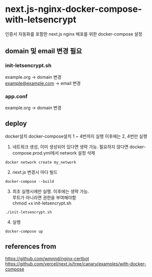 # next.js-nginx-docker-compose-with-letsencrypt

인증서 자동화를 포함한 next.js nginx 배포를 위한 docker-compose 설정

## domain 및 email 변경 필요

### init-letsencrypt.sh

example.org -> domain 변경  
example@example.com -> email 변경

### app.conf

example.org -> domain 변경

## deploy

docker설치
docker-compose설치
1 ~ 4번까지 실행
이후에는 2, 4번만 실행

1. 네트워크 생성, 이미 생성되어 있다면 생략 가능. 필요하지 않다면 docker-compose.prod.yml에서 network 설정 삭제

```
docker network create my_network
```

2. next.js 변경시 마다 빌드

```
docker-compose --build
```

3. 최초 실행시에만 실행. 이후에는 생략 가능.  
   루트가 아니라면 권한을 부여해야함  
   chmod +x init-letsencrypt.sh

```
./init-letsencrypt.sh
```

4. 실행

```
docker-compose up
```

## references from

https://github.com/wmnnd/nginx-certbot  
https://github.com/vercel/next.js/tree/canary/examples/with-docker-compose
